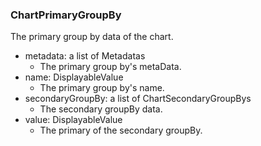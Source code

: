 ### ChartPrimaryGroupBy
The primary group by data of the chart.

- metadata: a list of Metadatas
  - The primary group by's metaData.
- name: DisplayableValue
  - The primary group by's name.
- secondaryGroupBy: a list of ChartSecondaryGroupBys
  - The secondary groupBy data.
- value: DisplayableValue
  - The primary of the secondary groupBy.

